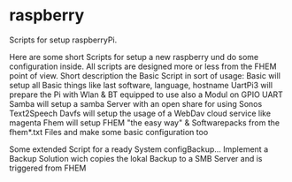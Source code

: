 # raspberry
Scripts for setup raspberryPi.

Here are some short Scripts for setup a new raspberry und do some configuration inside.
All scripts are designed more or less from the FHEM point of view. 
Short description the Basic Script in sort of usage:
Basic   will setup all Basic things like last software, language, hostname
UartPi3 will prepare the Pi with Wlan & BT equipped to use also a Modul on GPIO UART
Samba   will setup a samba Server with an open share for using Sonos Text2Speech
Davfs   will setup the usage of a WebDav cloud service like magenta
Fhem    will setup FHEM "the easy way" & Softwarepacks from the fhem*.txt Files and make some basic configuration too

Some extended Script for a ready System
configBackup...   Implement a Backup Solution wich copies the lokal Backup to a SMB Server and is triggered from FHEM 

